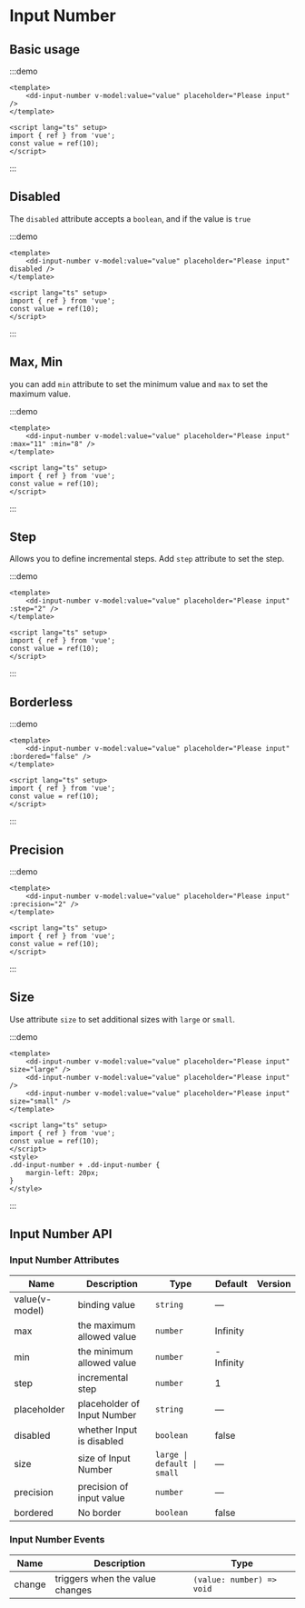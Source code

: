 # Input Number

## Basic usage

:::demo

```vue
<template>
	<dd-input-number v-model:value="value" placeholder="Please input" />
</template>

<script lang="ts" setup>
import { ref } from 'vue';
const value = ref(10);
</script>
```

:::

## Disabled

The `disabled` attribute accepts a `boolean`, and if the value is `true`

:::demo

```vue
<template>
	<dd-input-number v-model:value="value" placeholder="Please input" disabled />
</template>

<script lang="ts" setup>
import { ref } from 'vue';
const value = ref(10);
</script>
```

:::

## Max, Min

you can add `min` attribute to set the minimum value and `max` to set the maximum value.

:::demo

```vue
<template>
	<dd-input-number v-model:value="value" placeholder="Please input" :max="11" :min="8" />
</template>

<script lang="ts" setup>
import { ref } from 'vue';
const value = ref(10);
</script>
```

:::

## Step

Allows you to define incremental steps. Add `step` attribute to set the step.

:::demo

```vue
<template>
	<dd-input-number v-model:value="value" placeholder="Please input" :step="2" />
</template>

<script lang="ts" setup>
import { ref } from 'vue';
const value = ref(10);
</script>
```

:::

## Borderless

:::demo

```vue
<template>
	<dd-input-number v-model:value="value" placeholder="Please input" :bordered="false" />
</template>

<script lang="ts" setup>
import { ref } from 'vue';
const value = ref(10);
</script>
```

:::

## Precision

:::demo

```vue
<template>
	<dd-input-number v-model:value="value" placeholder="Please input" :precision="2" />
</template>

<script lang="ts" setup>
import { ref } from 'vue';
const value = ref(10);
</script>
```

:::

## Size

Use attribute `size` to set additional sizes with `large` or `small`.

:::demo

```vue
<template>
	<dd-input-number v-model:value="value" placeholder="Please input" size="large" />
	<dd-input-number v-model:value="value" placeholder="Please input" />
	<dd-input-number v-model:value="value" placeholder="Please input" size="small" />
</template>

<script lang="ts" setup>
import { ref } from 'vue';
const value = ref(10);
</script>
<style>
.dd-input-number + .dd-input-number {
	margin-left: 20px;
}
</style>
```

:::

## Input Number API

### Input Number Attributes

| Name           | Description                 | Type                        | Default   | Version |
| -------------- | --------------------------- | --------------------------- | --------- | ------- |
| value(v-model) | binding value               | `string`                    | —         |
| max            | the maximum allowed value   | `number`                    | Infinity  |         |
| min            | the minimum allowed value   | `number`                    | -Infinity |
| step           | incremental step            | `number`                    | 1         |
| placeholder    | placeholder of Input Number | `string`                    | —         |
| disabled       | whether Input is disabled   | `boolean`                   | false     |
| size           | size of Input Number        | `large \| default \| small` | —         |
| precision      | precision of input value    | `number`                    | —         |
| bordered       | No border                   | `boolean`                   | false     |

### Input Number Events

| Name   | Description                     | Type                      |
| ------ | ------------------------------- | ------------------------- |
| change | triggers when the value changes | `(value: number) => void` |
